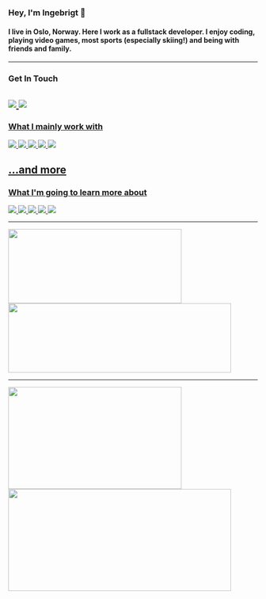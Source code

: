 ### Hey, I'm Ingebrigt :frog:
#### I live in Oslo, Norway. Here I work as a fullstack developer. I enjoy coding, playing video games, most sports (especially skiing!) and being with friends and family.
  ---
  
### Get In Touch
<a href="https://www.linkedin.com/in/ingehol/"><img src="https://img.shields.io/badge/LinkedIn-0077B5?style=for-the-badge&logo=linkedin&logoColor=white" /> <a href="mailto:ingebrigt-holstad@hotmail.com"><img src="https://img.shields.io/badge/Microsoft_Outlook-0078D4?style=for-the-badge&logo=microsoft-outlook&logoColor=white" />
  ---
  <!-- <a href=""><img src="https://img.shields.io/badge/portfolio-0A0A0A?style=for-the-badge&logo=dev.to&logoColor=white"></a> -->
  
### What I mainly work with
<img src="https://img.shields.io/badge/Java-ED8B00?style=for-the-badge&logo=openjdk&logoColor=white"> <img src="https://img.shields.io/badge/React-20232A?style=for-the-badge&logo=react&logoColor=61DAFB"> <img src="https://img.shields.io/badge/TypeScript-007ACC?style=for-the-badge&logo=typescript&logoColor=white"> <img src="https://img.shields.io/badge/Spring-6DB33F?style=for-the-badge&logo=spring&logoColor=white"> <img src="https://img.shields.io/badge/MariaDB-003545?style=for-the-badge&logo=mariadb&logoColor=white">  
## ...and more  
  
### What I'm going to learn more about
<img src="https://img.shields.io/badge/Tailwind_CSS-38B2AC?style=for-the-badge&logo=tailwind-css&logoColor=white"> <img src="https://img.shields.io/badge/Svelte-4A4A55?style=for-the-badge&logo=svelte&logoColor=FF3E00"> <img src="https://img.shields.io/badge/rabbitmq-%23FF6600.svg?&style=for-the-badge&logo=rabbitmq&logoColor=white"> <img src="https://img.shields.io/badge/React_Native-20232A?style=for-the-badge&logo=react&logoColor=61DAFB"> <img src="https://img.shields.io/badge/Netlify-00C7B7?style=for-the-badge&logo=netlify&logoColor=white">

  ---
<picture>
<source 
  srcset="https://github-readme-stats.vercel.app/api/pin/?username=ingehol&repo=Brutus&cache_seconds=86400&theme=github_dark_dimmed"
  media="(prefers-color-scheme: dark)"
/>
<source
  srcset="https://github-readme-stats.vercel.app/api/pin/?username=ingehol&repo=Brutus&cache_seconds=86400&theme=vue"
  media="(prefers-color-scheme: light), (prefers-color-scheme: no-preference)"
/>
<img align="center" height=150 width=350 src="https://github-readme-stats.vercel.app/api/pin/?username=ingehol" />
</picture>
<picture>
<source 
  srcset="https://github-readme-stats.vercel.app/api/pin/?username=ingehol&repo=Hiking-in-C&cache_seconds=86400&theme=github_dark_dimmed"
  media="(prefers-color-scheme: dark)"
/>
<source
  srcset="https://github-readme-stats.vercel.app/api/pin/?username=ingehol&repo=Hiking-in-C&cache_seconds=86400&theme=vue"
  media="(prefers-color-scheme: light), (prefers-color-scheme: no-preference)"
/>
<img align="center" height=140 width=450 src="https://github-readme-stats.vercel.app/api/pin/?username=ingehol" />
</picture>
 
  ---

<picture>
<source 
  srcset="https://github-readme-stats.vercel.app/api/top-langs/?username=ingehol&layout=compact&theme=github_dark_dimmed"
  media="(prefers-color-scheme: dark)"
/>
<source
  srcset="https://github-readme-stats.vercel.app/api/top-langs/?username=ingehol&layout=compact&theme=vue"
  media="(prefers-color-scheme: light), (prefers-color-scheme: no-preference)"
/>
<img align="center" height=206 width=350 src="https://github-readme-stats.vercel.app/api/top-langs/?username=ingehol" />
</picture>
<picture>
<source 
  srcset="https://github-readme-stats.vercel.app/api?username=ingehol&show_icons=true&count_private=true&theme=github_dark_dimmed"
  media="(prefers-color-scheme: dark)"
/>
<source
  srcset="https://github-readme-stats.vercel.app/api?username=ingehol&show_icons=true&count_private=true&theme=vue"
  media="(prefers-color-scheme: light), (prefers-color-scheme: no-preference)"
/>
<img align="center" height=206 width=450 src="https://github-readme-stats.vercel.app/api?username=ingehol" />
</picture>
